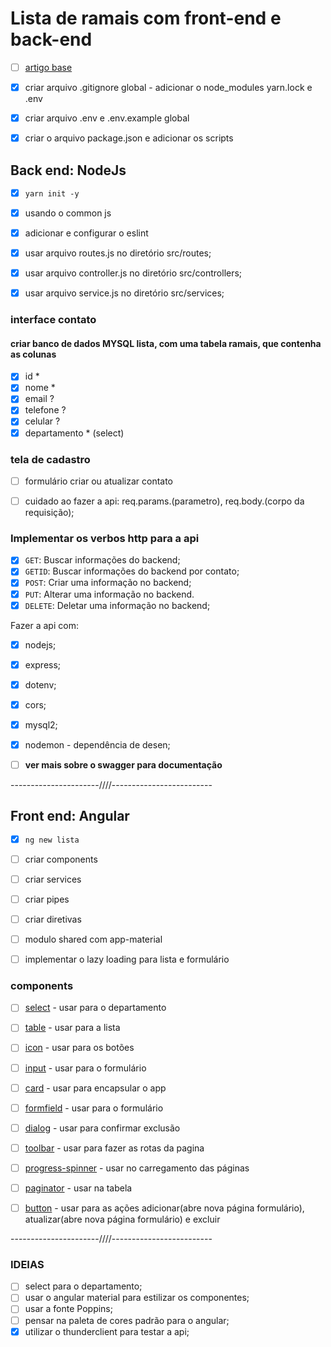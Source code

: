 # Lista de ramais com front-end e back-end

* [ ] [artigo base](https://pt.linkedin.com/pulse/construindo-uma-api-com-nodejs-e-express-yesmin-marie-soret-lahoud)

* [x] criar arquivo .gitignore global - adicionar o node_modules yarn.lock e .env

* [x] criar arquivo .env e .env.example global

* [x] criar o arquivo package.json e adicionar os scripts

## Back end: NodeJs

* [x] `yarn init -y`

* [x] usando o common js
* [x] adicionar e configurar o eslint

* [x] usar arquivo routes.js no diretório src/routes;
* [x] usar arquivo controller.js no diretório src/controllers;
* [x] usar arquivo service.js no diretório src/services;

### interface contato

#### criar banco de dados MYSQL lista, com uma tabela ramais, que contenha as colunas

* [x] id *
* [x] nome *
* [x] email ?
* [x] telefone ?
* [x] celular ?
* [x] departamento * (select)

### tela de cadastro

* [ ] formulário criar ou atualizar contato

* [ ] cuidado ao fazer a api: req.params.(parametro), req.body.(corpo da requisição);

### Implementar os verbos http para a api

* [x] `GET`: Buscar informações do backend;
* [x] `GETID`: Buscar informações do backend por contato;
* [x] `POST`: Criar uma informação no backend;
* [x] `PUT`: Alterar uma informação no backend.
* [x] `DELETE`: Deletar uma informação no backend;

Fazer a api com:

* [x] nodejs;
* [x] express;
* [x] dotenv;
* [x] cors;
* [x] mysql2;
* [x] nodemon - dependência de desen;

* [ ] **ver mais sobre o swagger para documentação**

----------------------////-------------------------

## Front end: Angular

* [x] `ng new lista`

* [ ] criar components
* [ ] criar services
* [ ] criar pipes
* [ ] criar diretivas
* [ ] modulo shared com app-material
* [ ] implementar o lazy loading para lista e formulário

### components

* [ ] [select](https://material.angular.io/components/select/overview) - usar para o departamento

* [ ] [table](https://material.angular.io/components/table/overview) - usar para a lista

* [ ] [icon](https://material.angular.io/components/icon/overview) - usar para os botões

* [ ] [input](https://material.angular.io/components/input/overview) - usar para o formulário

* [ ] [card](https://material.angular.io/components/card/overview) - usar para encapsular o app

* [ ] [formfield](https://material.angular.io/components/form-field/overview) - usar para o formulário

* [ ] [dialog](https://material.angular.io/components/dialog/overview) - usar para confirmar exclusão

* [ ] [toolbar](https://material.angular.io/components/toolbar/overview) - usar para fazer as rotas da pagina

* [ ] [progress-spinner](https://material.angular.io/components/progress-spinner/overview) - usar no carregamento das páginas

* [ ] [paginator](https://material.angular.io/components/paginator/overview) - usar na tabela

* [ ] [button](https://material.angular.io/components/button/overview) - usar para as ações adicionar(abre nova página formulário), atualizar(abre nova página formulário) e excluir

----------------------////-------------------------

### IDEIAS

* [ ] select para o departamento;
* [ ] usar o angular material para estilizar os componentes;
* [ ] usar a fonte Poppins;
* [ ] pensar na paleta de cores padrão para o angular;
* [x] utilizar o thunderclient para testar a api;
